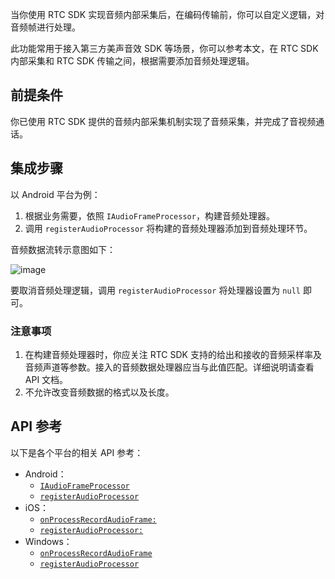 当你使用 RTC SDK 实现音频内部采集后，在编码传输前，你可以自定义逻辑，对音频帧进行处理。

此功能常用于接入第三方美声音效 SDK 等场景，你可以参考本文，在 RTC SDK 内部采集和 RTC SDK 传输之间，根据需要添加音频处理逻辑。

## 前提条件

你已使用 RTC SDK 提供的音频内部采集机制实现了音频采集，并完成了音视频通话。

## 集成步骤

以 Android 平台为例：

1.  根据业务需要，依照 `IAudioFrameProcessor`，构建音频处理器。
2.  调用 `registerAudioProcessor` 将构建的音频处理器添加到音频处理环节。

音频数据流转示意图如下：

![image](https://p-vcloud.byteimg.com/tos-cn-i-em5hxbkur4/d38799f3c59f4db6999729e7d1fe124e~tplv-em5hxbkur4-noop.image?width=1556&height=218)

要取消音频处理逻辑，调用 `registerAudioProcessor` 将处理器设置为 `null` 即可。

### 注意事项

1. 在构建音频处理器时，你应关注 RTC SDK 支持的给出和接收的音频采样率及音频声道等参数。接入的音频数据处理器应当与此值匹配。详细说明请查看 API 文档。
2. 不允许改变音频数据的格式以及长度。

## API 参考

以下是各个平台的相关 API 参考：

- Android：
    - [`IAudioFrameProcessor`](Android-callback.md#iaudioframeprocessor)
    - [`registerAudioProcessor`](Android-api.md#registeraudioprocessor)
- iOS：
    - [`onProcessRecordAudioFrame:`](iOS-callback.md#ByteRTCAudioFrameProcessor-onprocessrecordaudioframe)
    - [`registerAudioProcessor:`](iOS-api.md#registeraudioprocessor)
- Windows：
    - [`onProcessRecordAudioFrame`](Windows-callback.md#onprocessrecordaudioframe)   
    - [`registerAudioProcessor`](Windows-api.md#registeraudioprocessor)